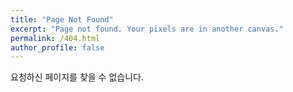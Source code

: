 ```yaml
---
title: "Page Not Found"
excerpt: "Page not found. Your pixels are in another canvas."
permalink: /404.html
author_profile: false
---
```


요청하신 페이지를 찾을 수 없습니다.

<script>
  var GOOG_FIXURL_LANG = 'en';
  var GOOG_FIXURL_SITE = 'https://github.com/ji-hun-park'
</script>
<script src="https://linkhelp.clients.google.com/tbproxy/lh/wm/fixurl.js">
</script>
